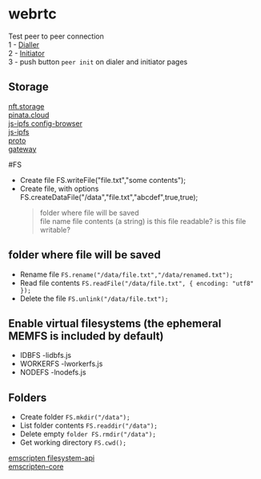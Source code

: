 # webrtc
Test peer to peer connection  
1 - [Dialler](https://zababurinsv.github.io/webrtc/index.dialer.html)  
2 - [Initiator](https://zababurinsv.github.io/webrtc/index.initiator.html)  
3 - push button `peer init` on dialer and initiator pages

## Storage
[nft.storage](https://nft.storage/)  
[pinata.cloud](https://app.pinata.cloud/)  
[js-ipfs config-browser](https://github.com/ipfs/js-ipfs/blob/master/packages/ipfs-core/src/runtime/config-browser.js)  
[js-ipfs](https://github.com/ipfs/js-ipfs/blob/master/docs/MODULE.md)  
[proto](https://proto.school/build)  
[gateway](https://docs.ipfs.io/how-to/configure-node/#gateway)  


#FS
* Create file FS.writeFile("file.txt","some contents");
* Create file, with options FS.createDataFile("/data","file.txt","abcdef",true,true);
  >  folder where file will be saved  
  file name
  file contents (a string)
  is this file readable?
  is this file writable?

## folder where file will be saved
* Rename file `FS.rename("/data/file.txt","/data/renamed.txt");`
* Read file contents `FS.readFile("/data/file.txt", { encoding: "utf8" });`
* Delete the file `FS.unlink("/data/file.txt");`

## Enable virtual filesystems (the ephemeral MEMFS is included by default)
* IDBFS -lidbfs.js
* WORKERFS -lworkerfs.js
* NODEFS -lnodefs.js

## Folders
* Create folder `FS.mkdir("/data");`
* List folder contents `FS.readdir("/data");`
* Delete empty `folder FS.rmdir("/data");`
* Get working directory `FS.cwd();`


[emscripten filesystem-api](https://emscripten.org/docs/api_reference/Filesystem-API.html#filesystem-api)  
[emscripten-core](https://github.com/emscripten-core/emscripten/tree/main/src)
